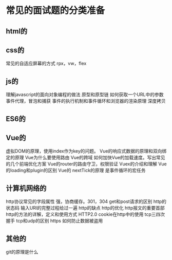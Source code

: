 # 常见的面试题的分类准备

## html的

## css的

常见的自适应屏幕的方式 rpx，vw，flex

## js的

理解javascript的面向对象编程的做法
原型和原型链
如何获取一个URL中的参数
事件代理，冒泡和捕获
事件的执行机制和事件循环和浏览器的渲染原理
深度拷贝

## ES6的

## Vue的

虚拟DOM的原理，使用index作为key的问题。
Vue的响应式数据的原理和双向绑定的原理
Vue为什么要使用路由
Vue的跨域
如何加快Vue的加载速度。写出常见的几个前端优化方案
Vue的router的路由守卫，权限验证
Vuex的介绍和理解
Vue的loading和plugin的区别
Vue的 nextTick的原理 是事件循环的宏任务

## 计算机网络的

http协议常见的字段属性
强，协商缓存。301，304
get和post请求的区别
http的状态码
输入URl的完整过程给过一遍
http的缺点
http的优化
http报文的重要首部
http的方法的详解，定义和使用方式
HTTP2.0
cookie在http中的使用
tcp三四次握手
tcp和udp的区别
https
如何防止数据被盗用

## 其他的

git的原理是什么